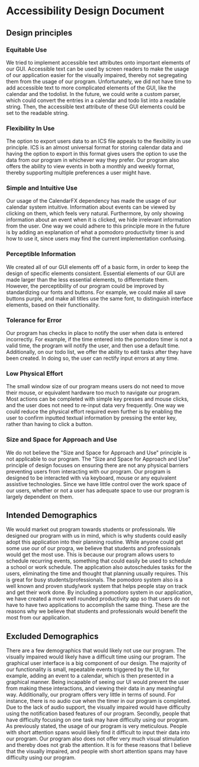 # Accessibility Design Document

## Design principles

### Equitable Use

We tried to implement accessible text attributes onto important elements of our GUI. 
Accessible text can be used by screen readers to make the usage of our application easier 
for the visually impaired, thereby not segregating them from the usage of our program. 
Unfortunately, we did not have time to add accessible text to more complicated elements 
of the GUI, like the calendar and the todolist. In the future, we could write a custom parser, 
which could convert the entries in a calendar and todo list into a readable string. 
Then, the accessible text attribute of these GUI elements could be set to the readable string.

### Flexibility In Use

The option to export users data to an ICS file appeals to the flexibility in use principle. 
ICS is an almost universal format for storing calendar data and having the option to export 
in this format gives users the option to use the data from our program in whichever way they prefer. 
Our program also offers the ability to view events in both a monthly and weekly format, 
thereby supporting multiple preferences a user might have.

### Simple and Intuitive Use

Our usage of the CalendarFX dependency has made the usage of our calendar system intuitive. 
Information about events can be viewed by clicking on them, which feels very natural. 
Furthermore, by only showing information about an event when it is clicked, we hide irrelevant information from the user. 
One way we could adhere to this principle more in the future is by adding an explanation of 
what a pomodoro productivity timer is and how to use it, since users may find the current implementation confusing.

### Perceptible Information

We created all of our GUI elements off of a basic form, in order to keep the design of specific elements consistent. 
Essential elements of our GUI are made larger than the less essential elements, to differentiate them. 
However, the perceptibility of our program could be improved by standardizing our fonts and buttons. 
For example, we could make all save buttons purple, and make all titles use the same font, 
to distinguish interface elements, based on their functionality.

### Tolerance for Error

Our program has checks in place to notify the user when data is entered incorrectly. 
For example, if the time entered into the pomodoro timer is not a valid time, the program will notify the user, 
and then use a default time. Additionally, on our todo list, we offer the ability to edit tasks after 
they have been created. In doing so, the user can rectify input errors at any time. 

### Low Physical Effort

The small window size of our program means users do not need to move their mouse, or equivalent hardware 
too much to navigate our program. Most actions can be completed with simple key presses and mouse clicks, 
and the user does not need to re-input data very frequently. One way we could reduce the physical effort 
required even further is by enabling the user to confirm inputted textual information by pressing the enter key, 
rather than having to click a button.

### Size and Space for Approach and Use

We do not believe the "Size and Space for Approach and Use" principle is not applicable to our program. 
The "Size and Space for Approach and Use" principle of design focuses on ensuring there are not any physical 
barriers preventing users from interacting with our program. Our program is designed to be interacted with 
via keyboard, mouse or any equivalent assistive technologies. Since we have little control over the work space of 
our users, whether or not a user has adequate space to use our program is largely dependent on them.

## Intended Demographics
We would market out program towards students or professionals. We designed our program with us in mind, which is why students could easily adopt this application into their planning routine. While anyone could get some use our of our progra, we believe that students and professionals would get the most use. This is because our program allows users to schedule recurring events, something that could easily be used to schedule a school or work schedule. The application also autoschedules tasks for the users, eliminating the time and thought that planning usually requires. This is great for busy students/professionals. The pomodoro system also is a well known and proven study/work system that helps people stay on track and get their work done. By including a pomodoro system in our application, we have created a more well rounded productivity app so that users do not have to have two applications to accomplish the same thing. These are the reasons why we believe that students and professionals would benefit the most from our application.

## Excluded Demographics

There are a few demographics that would likely not use our program. The visually impaired would likely have a difficult time using our program. The graphical user interface is a big component of our design. The majority of our functionality is small, repeatable events triggered by the UI, for example, adding an event to a calendar, which is then presented in a graphical manner. Being incapable of seeing our UI would prevent the user from making these interactions, and viewing their data in any meaningful way. Additionally, our program offers very little in terms of sound. For instance, there is no audio cue when the timer in our program is completed. Due to the lack of audio support, the visually impaired would have difficulty using the notification based features of our program. Secondly, people that have difficulty focusing on one task may have difficulty using our program. As previously stated, the usage of our program is very meticulous. People with short attention spans would likely find it difficult to input their data into our program. Our program also does not offer very much visual stimulation and thereby does not grab the attention. It is for these reasons that I believe that the visually impaired, and people with short attention spans may have difficulty using our program.
